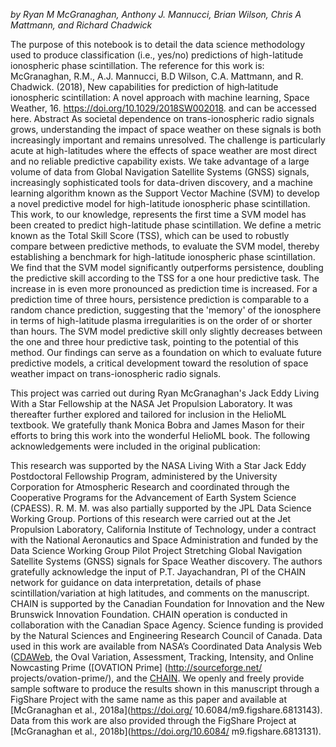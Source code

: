 *by Ryan M McGranaghan, Anthony J. Mannucci, Brian Wilson, Chris A Mattmann, and Richard Chadwick*

The purpose of this notebook is to detail the data science methodology used to produce classification (i.e., yes/no) predictions of high-latitude ionospheric phase scintillation. The reference for this work is:
McGranaghan, R.M., A.J. Mannucci, B.D Wilson, C.A. Mattmann, and R. Chadwick. (2018), New capabilities for prediction of high‐latitude ionospheric scintillation: A novel approach with machine learning, Space Weather, 16. https://doi.org/10.1029/2018SW002018.
and can be accessed here.
Abstract
As societal dependence on trans-ionospheric radio signals grows, understanding the impact of space weather on these signals is both increasingly important and remains unresolved. The challenge is particularly acute at high-latitudes where the effects of space weather are most direct and no reliable predictive capability exists. We take advantage of a large volume of data from Global Navigation Satellite Systems (GNSS) signals, increasingly sophisticated tools for data-driven discovery, and a machine learning algorithm known as the Support Vector Machine (SVM) to develop a novel predictive model for high-latitude ionospheric phase scintillation. This work, to our knowledge, represents the first time a SVM model has been created to predict high-latitude phase scintillation. We define a metric known as the Total Skill Score (TSS), which can be used to robustly compare between predictive methods, to evaluate the SVM model, thereby establishing a benchmark for high-latitude ionospheric phase scintillation. We find that the SVM model significantly outperforms persistence, doubling the predictive skill according to the TSS for a one hour predictive task. The increase in is even more pronounced as prediction time is increased. For a prediction time of three hours, persistence prediction is comparable to a random chance prediction, suggesting that the 'memory' of the ionosphere in terms of high-latitude plasma irregularities is on the order of or shorter than hours. The SVM model predictive skill only slightly decreases between the one and three hour predictive task, pointing to the potential of this method. Our findings can serve as a foundation on which to evaluate future predictive models, a critical development toward the resolution of space weather impact on trans-ionospheric radio signals.

This project was carried out during Ryan McGranaghan's Jack Eddy Living With a Star Fellowship at the NASA Jet Propulsion Laboratory. It was thereafter further explored and tailored for inclusion in the HelioML textbook. We gratefully thank Monica Bobra and James Mason for their efforts to bring this work into the wonderful HelioML book. The following acknowledgements were included in the original publication: 

This research was supported by the NASA Living With a Star Jack Eddy Postdoctoral Fellowship Program, administered by the University Corporation for Atmospheric Research and coordinated through the Cooperative Programs for the Advancement of Earth System Science (CPAESS). R. M. M. was also partially supported by the JPL Data Science Working Group. Portions of this research were carried out at the Jet Propulsion Laboratory, California Institute of Technology, under a contract with the National Aeronautics and Space Administration and funded by the Data Science Working Group Pilot Project Stretching Global Navigation Satellite Systems (GNSS) signals for Space Weather discovery. The authors gratefully acknowledge the input of P.T. Jayachandran, PI of the CHAIN network for guidance on data interpretation, details of phase scintillation/variation at high latitudes, and comments on the manuscript. CHAIN is supported by the Canadian Foundation for Innovation and the New Brunswick Innovation Foundation. CHAIN operation is conducted in collaboration with the Canadian Space Agency. Science funding is provided by the Natural Sciences and Engineering Research Council of Canada.
Data used in this work are
available from NASA’s Coordinated Data Analysis Web ([CDAWeb](https://cdaweb.sci.gsfc.nasa.gov/), the Oval Variation, Assessment, Tracking, Intensity, and Online Nowcasting Prime ([OVATION Prime] (http://sourceforge.net/ projects/ovation-prime/), and the [CHAIN](http://chain.physics.unb.ca/chain/). 
We openly and freely provide sample software to produce the results shown in this manuscript through a FigShare Project with
the same name as this paper and available at [McGranaghan et al., 2018a](https://doi.org/ 10.6084/m9.figshare.6813143).
Data from this work are also provided through the FigShare Project at  [McGranaghan et al., 2018b](https://doi.org/10.6084/ m9.figshare.6813131).
